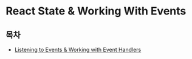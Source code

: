 # React State & Working With Events

## 목차

- [Listening to Events & Working with Event Handlers](#이벤트-리스닝-및-이벤트-핸들러-수행하기)

</br>

